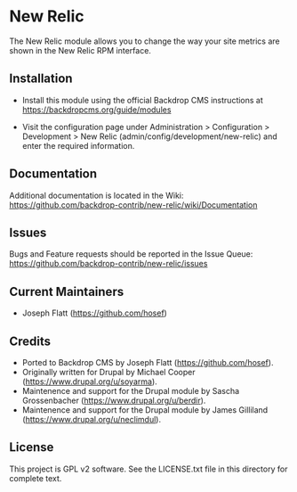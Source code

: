 New Relic
======================

The New Relic module allows you to change the way your site metrics are shown in
the New Relic RPM interface. 

Installation
------------

- Install this module using the official Backdrop CMS instructions at
  https://backdropcms.org/guide/modules

- Visit the configuration page under Administration > Configuration > Development >
  New Relic (admin/config/development/new-relic) and enter the required information.

Documentation
-------------

Additional documentation is located in the Wiki:
https://github.com/backdrop-contrib/new-relic/wiki/Documentation

Issues
------

Bugs and Feature requests should be reported in the Issue Queue:
https://github.com/backdrop-contrib/new-relic/issues

Current Maintainers
-------------------

- Joseph Flatt (https://github.com/hosef)

Credits
-------

- Ported to Backdrop CMS by Joseph Flatt (https://github.com/hosef).
- Originally written for Drupal by Michael Cooper (https://www.drupal.org/u/soyarma).
- Maintenence and support for the Drupal module by Sascha Grossenbacher (https://www.drupal.org/u/berdir).
- Maintenence and support for the Drupal module by James Gilliland (https://www.drupal.org/u/neclimdul).

License
-------

This project is GPL v2 software. See the LICENSE.txt file in this directory for
complete text.

